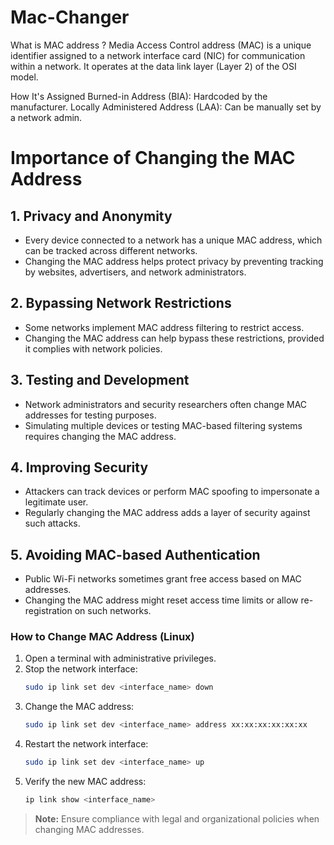 # Mac-Changer
What is MAC address ?
 Media Access Control address (MAC) is a unique identifier assigned to a network interface card (NIC) for communication within a network. It operates at the data link layer (Layer 2) of the OSI model.

How It's Assigned
Burned-in Address (BIA): Hardcoded by the manufacturer.
Locally Administered Address (LAA): Can be manually set by a network admin.


# Importance of Changing the MAC Address

## 1. **Privacy and Anonymity**
- Every device connected to a network has a unique MAC address, which can be tracked across different networks.
- Changing the MAC address helps protect privacy by preventing tracking by websites, advertisers, and network administrators.

## 2. **Bypassing Network Restrictions**
- Some networks implement MAC address filtering to restrict access.
- Changing the MAC address can help bypass these restrictions, provided it complies with network policies.

## 3. **Testing and Development**
- Network administrators and security researchers often change MAC addresses for testing purposes.
- Simulating multiple devices or testing MAC-based filtering systems requires changing the MAC address.

## 4. **Improving Security**
- Attackers can track devices or perform MAC spoofing to impersonate a legitimate user.
- Regularly changing the MAC address adds a layer of security against such attacks.

## 5. **Avoiding MAC-based Authentication**
- Public Wi-Fi networks sometimes grant free access based on MAC addresses.
- Changing the MAC address might reset access time limits or allow re-registration on such networks.

### **How to Change MAC Address (Linux)**
1. Open a terminal with administrative privileges.
2. Stop the network interface:
   ```bash
   sudo ip link set dev <interface_name> down
   ```
3. Change the MAC address:
   ```bash
   sudo ip link set dev <interface_name> address xx:xx:xx:xx:xx:xx
   ```
4. Restart the network interface:
   ```bash
   sudo ip link set dev <interface_name> up
   ```
5. Verify the new MAC address:
   ```bash
   ip link show <interface_name>
   ```

> **Note:** Ensure compliance with legal and organizational policies when changing MAC addresses.
